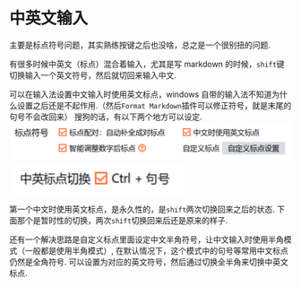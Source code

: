 # 中英文输入

主要是标点符号问题，其实熟练按键之后也没啥，总之是一个很别扭的问题.

有很多时候中英文（标点）混合着输入，尤其是写 markdown 的时候，`shift`键切换输入一个英文符号，然后就切回来输入中文.

可以在输入法设置中文输入时使用英文标点，windows 自带的输入法不知道为什么设置之后还是不起作用.（然后`Format Markdown`插件可以修正符号，就是末尾的句号不会改回来）
搜狗的话，有以下两个地方可以设定.
![alt](assets/%E4%B8%AD%E8%8B%B1%E6%96%87%E8%BE%93%E5%85%A5/2020-11-01-13-41-41.png)
![alt](assets/%E4%B8%AD%E8%8B%B1%E6%96%87%E8%BE%93%E5%85%A5/2020-11-01-13-41-48.png)

第一个中文时使用英文标点，是永久性的，是`shift`两次切换回来之后的状态. 下面那个是暂时性的切换，两次`shift`切换回来后还是原来的样子.

还有一个解决思路是自定义标点里面设定中文半角符号，让中文输入时使用半角模式（一般都是使用半角模式）, 在默认情况下，这个模式中的句号等常用中文标点仍然是全角符号. 可以设置为对应的英文符号，然后通过切换全半角来切换中英文标点.
